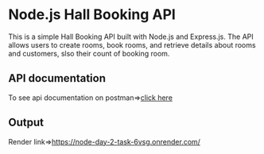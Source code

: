 # Node.js Hall Booking API

This is a simple Hall Booking API built with Node.js and Express.js. The API allows users to create rooms, book rooms, and retrieve details about rooms and customers, slso their count of booking room.

## API documentation

To see api documentation on postman=>[click here](https://documenter.getpostman.com/view/32019732/2sA3QsACMw)

## Output

Render link=>https://node-day-2-task-6vsg.onrender.com/ 